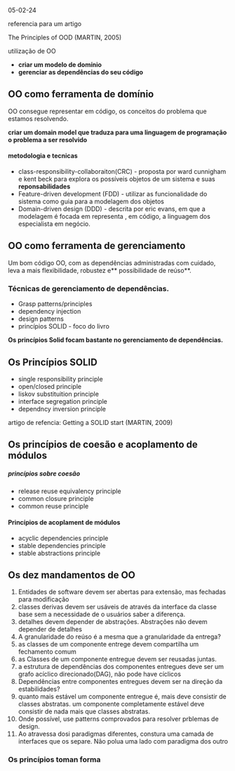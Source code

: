 05-02-24 

referencia para um artigo 

The Principles of OOD (MARTIN, 2005)

utilização de OO
- **criar um modelo de domínio**
- **gerenciar as dependências do seu código**

## OO como ferramenta de domínio
OO consegue representar em código, os conceitos do problema que estamos resolvendo. 

**criar um domain model que traduza para uma linguagem de programação o problema a ser resolvido**


#### metodologia e tecnicas
- class-responsibility-collaboraiton(CRC) - proposta por ward cunnigham e kent beck para explora os possíveis objetos de um sistema e suas **reponsabilidades**
- Feature-driven development (FDD) - utilizar as funcionalidade do sistema como guia para a modelagem dos objetos
- Domain-driven design (DDD) - descrita por eric evans, em que a modelagem é focada em representa , em código, a linguagem dos especialista em negócio.

## OO como ferramenta de gerenciamento

Um bom código OO, com as dependências administradas com cuidado, leva a mais flexibilidade, robustez e** possibilidade de reúso**.

### Técnicas de gerenciamento de dependências.

-  Grasp patterns/principles
- dependency injection
- design patterns
- princípios SOLID - foco do livro

**Os princípios Solid focam bastante no gerenciamento de dependências.**

## Os Princípios SOLID

- single responsibility principle
- open/closed principle
- liskov substituition principle
- interface segregation principle
- dependncy inversion principle

artigo de refencia: Getting a SOLID start (MARTIN, 2009)

## Os princípios de coesão e acoplamento de módulos

##### princípios sobre coesão

- release reuse equivalency principle 
- common closure principle
- common reuse principle

#### Princípios de acoplament de módulos

- acyclic dependencies principle 
- stable dependencies principle
- stable abstractions principle

## Os dez mandamentos de OO

1. Entidades de software devem ser abertas para extensão, mas fechadas para modificação
2. classes derivas devem ser usáveis de através da interface da classe base sem a necessidade de o usuários saber a diferença.
3. detalhes devem depender de abstrações. Abstrações não devem depender de detalhes
4. A granularidade do reúso é a mesma que a granularidade da entrega? 
5. as classes de um componente entrege devem compartilha um fechamento comum
6. as Classes de um componente entregue devem ser reusadas juntas.
7. a estrutura de dependências dos componentes entregues deve ser um grafo acíclico direcionado(DAG), não pode have cíclicos
8. Dependências entre componentes entregues devem ser na direção da estabilidades?
9. quanto mais estável um componente entregue é, mais deve consistir de classes abstratas. um componente completamente estável deve consistir de nada mais que classes abstratas.
10. Onde possível, use patterns comprovados para resolver prblemas de design.
11. Ao atravessa dosi paradigmas diferentes, constura uma camada de interfaces que os separe. Não polua uma lado com paradigma dos outro

### Os princípios toman forma

